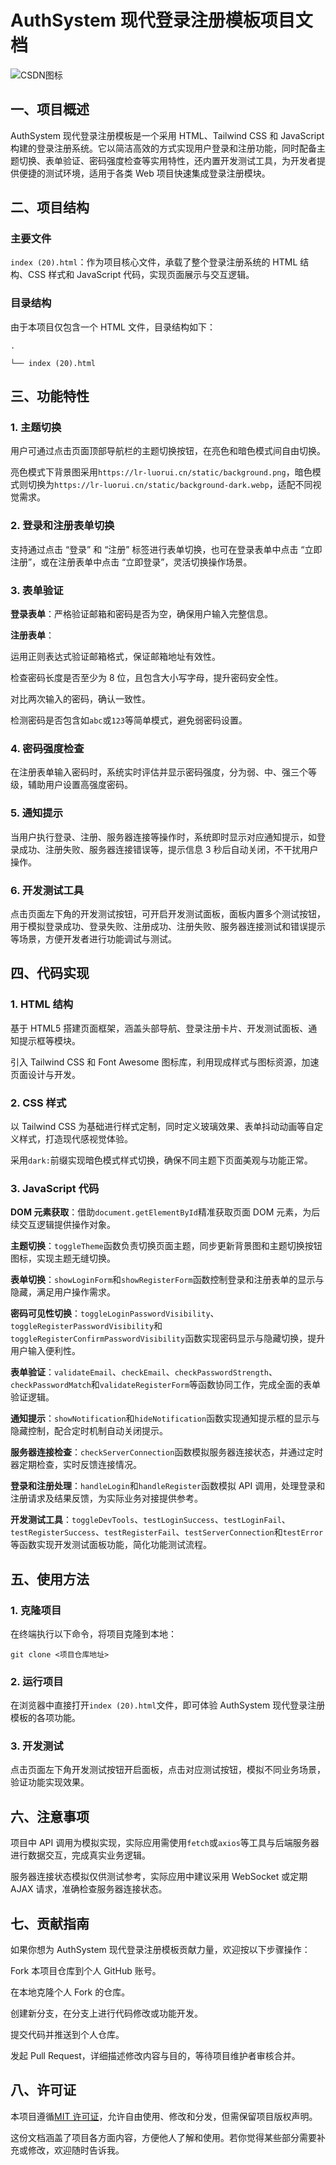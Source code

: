# AuthSystem 现代登录注册模板项目文档
![CSDN图标](https://lr-luorui.cn/assets/QQ20250511-172846.png")
## 一、项目概述

AuthSystem 现代登录注册模板是一个采用 HTML、Tailwind CSS 和 JavaScript 构建的登录注册系统。它以简洁高效的方式实现用户登录和注册功能，同时配备主题切换、表单验证、密码强度检查等实用特性，还内置开发测试工具，为开发者提供便捷的测试环境，适用于各类 Web 项目快速集成登录注册模块。

## 二、项目结构

### 主要文件

`index (20).html`：作为项目核心文件，承载了整个登录注册系统的 HTML 结构、CSS 样式和 JavaScript 代码，实现页面展示与交互逻辑。

### 目录结构

由于本项目仅包含一个 HTML 文件，目录结构如下：



```
.

└── index (20).html
```

## 三、功能特性

### 1. 主题切换

用户可通过点击页面顶部导航栏的主题切换按钮，在亮色和暗色模式间自由切换。

亮色模式下背景图采用`https://lr-luorui.cn/static/background.png`，暗色模式则切换为`https://lr-luorui.cn/static/background-dark.webp`，适配不同视觉需求。

### 2. 登录和注册表单切换

支持通过点击 “登录” 和 “注册” 标签进行表单切换，也可在登录表单中点击 “立即注册”，或在注册表单中点击 “立即登录”，灵活切换操作场景。

### 3. 表单验证

**登录表单**：严格验证邮箱和密码是否为空，确保用户输入完整信息。

**注册表单**：

运用正则表达式验证邮箱格式，保证邮箱地址有效性。

检查密码长度是否至少为 8 位，且包含大小写字母，提升密码安全性。

对比两次输入的密码，确认一致性。

检测密码是否包含如`abc`或`123`等简单模式，避免弱密码设置。

### 4. 密码强度检查

在注册表单输入密码时，系统实时评估并显示密码强度，分为弱、中、强三个等级，辅助用户设置高强度密码。

### 5. 通知提示

当用户执行登录、注册、服务器连接等操作时，系统即时显示对应通知提示，如登录成功、注册失败、服务器连接错误等，提示信息 3 秒后自动关闭，不干扰用户操作。

### 6. 开发测试工具

点击页面左下角的开发测试按钮，可开启开发测试面板，面板内置多个测试按钮，用于模拟登录成功、登录失败、注册成功、注册失败、服务器连接测试和错误提示等场景，方便开发者进行功能调试与测试。

## 四、代码实现

### 1. HTML 结构

基于 HTML5 搭建页面框架，涵盖头部导航、登录注册卡片、开发测试面板、通知提示框等模块。

引入 Tailwind CSS 和 Font Awesome 图标库，利用现成样式与图标资源，加速页面设计与开发。

### 2. CSS 样式

以 Tailwind CSS 为基础进行样式定制，同时定义玻璃效果、表单抖动动画等自定义样式，打造现代感视觉体验。

采用`dark:`前缀实现暗色模式样式切换，确保不同主题下页面美观与功能正常。

### 3. JavaScript 代码

**DOM 元素获取**：借助`document.getElementById`精准获取页面 DOM 元素，为后续交互逻辑提供操作对象。

**主题切换**：`toggleTheme`函数负责切换页面主题，同步更新背景图和主题切换按钮图标，实现主题无缝切换。

**表单切换**：`showLoginForm`和`showRegisterForm`函数控制登录和注册表单的显示与隐藏，满足用户操作需求。

**密码可见性切换**：`toggleLoginPasswordVisibility`、`toggleRegisterPasswordVisibility`和`toggleRegisterConfirmPasswordVisibility`函数实现密码显示与隐藏切换，提升用户输入便利性。

**表单验证**：`validateEmail`、`checkEmail`、`checkPasswordStrength`、`checkPasswordMatch`和`validateRegisterForm`等函数协同工作，完成全面的表单验证逻辑。

**通知提示**：`showNotification`和`hideNotification`函数实现通知提示框的显示与隐藏控制，配合定时机制自动关闭提示。

**服务器连接检查**：`checkServerConnection`函数模拟服务器连接状态，并通过定时器定期检查，实时反馈连接情况。

**登录和注册处理**：`handleLogin`和`handleRegister`函数模拟 API 调用，处理登录和注册请求及结果反馈，为实际业务对接提供参考。

**开发测试工具**：`toggleDevTools`、`testLoginSuccess`、`testLoginFail`、`testRegisterSuccess`、`testRegisterFail`、`testServerConnection`和`testError`等函数实现开发测试面板功能，简化功能测试流程。

## 五、使用方法

### 1. 克隆项目

在终端执行以下命令，将项目克隆到本地：



```
git clone <项目仓库地址>
```

### 2. 运行项目

在浏览器中直接打开`index (20).html`文件，即可体验 AuthSystem 现代登录注册模板的各项功能。

### 3. 开发测试

点击页面左下角开发测试按钮开启面板，点击对应测试按钮，模拟不同业务场景，验证功能实现效果。

## 六、注意事项

项目中 API 调用为模拟实现，实际应用需使用`fetch`或`axios`等工具与后端服务器进行数据交互，完成真实业务逻辑。

服务器连接状态模拟仅供测试参考，实际应用中建议采用 WebSocket 或定期 AJAX 请求，准确检查服务器连接状态。

## 七、贡献指南

如果你想为 AuthSystem 现代登录注册模板贡献力量，欢迎按以下步骤操作：

Fork 本项目仓库到个人 GitHub 账号。

在本地克隆个人 Fork 的仓库。

创建新分支，在分支上进行代码修改或功能开发。

提交代码并推送到个人仓库。

发起 Pull Request，详细描述修改内容与目的，等待项目维护者审核合并。

## 八、许可证

本项目遵循[MIT 许可证](https://opensource.org/licenses/MIT)，允许自由使用、修改和分发，但需保留项目版权声明。

这份文档涵盖了项目各方面内容，方便他人了解和使用。若你觉得某些部分需要补充或修改，欢迎随时告诉我。
